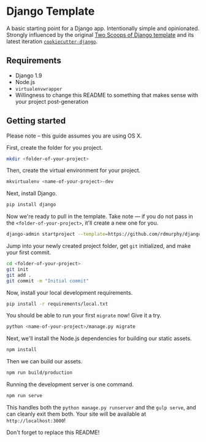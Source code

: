 # Django Template

A basic starting point for a Django app. Intentionally simple and opinionated. Strongly influenced by the original [Two Scoops of Django template](https://github.com/twoscoops/django-twoscoops-project) and its latest iteration [`cookiecutter-django`](https://github.com/pydanny/cookiecutter-django).

## Requirements

- Django 1.9
- Node.js
- `virtualenvwrapper`
- Willingness to change this README to something that makes sense with your project post-generation

## Getting started

Please note – this guide assumes you are using OS X.

First, create the folder for you project.

```bash
mkdir <folder-of-your-project>
```

Then, create the virtual environment for your project.

```bash
mkvirtualenv <name-of-your-project>-dev
```

Next, install Django.

```bash
pip install django
```

Now we're ready to pull in the template. Take note &mdash; if you do not pass in the `<folder-of-your-project>`, it'll create a new one for you.

```bash
django-admin startproject --template=https://github.com/rdmurphy/django-template/archive/master.zip --extension=coveragerc,gitignore,html,py,js,sh <name-of-your-project> <folder-of-your-project>
```

Jump into your newly created project folder, get `git` initialized, and make your first commit.

```bash
cd <folder-of-your-project>
git init
git add .
git commit -m "Initial commit"
```

Now, install your local development requirements.

```bash
pip install -r requirements/local.txt
```

You should be able to run your first `migrate` now! Give it a try.

```bash
python <name-of-your-project>/manage.py migrate
```

Next, we'll install the Node.js dependencies for building our static assets.

```bash
npm install
```

Then we can build our assets.

```bash
npm run build/production
```

Running the development server is one command.

```bash
npm run serve
```

This handles both the `python manage.py runserver` and the `gulp serve`, and can cleanly exit them both. Your site will be available at `http://localhost:3000`!

Don't forget to replace this README!
